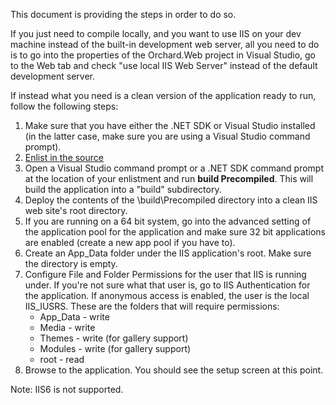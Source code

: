 This document is providing the steps in order to do so.

If you just need to compile locally, and you want to use IIS on your dev machine instead of the built-in development web server, all you need to do is to go into the properties of the Orchard.Web project in Visual Studio, go to the Web tab and check "use local IIS Web Server" instead of the default development server.

If instead what you need is a clean version of the application ready to run, follow the following steps:

1. Make sure that you have either the .NET SDK or Visual Studio installed
(in the latter case, make sure you are using a Visual Studio command prompt).
2. [Enlist in the source](http://docs.orchardproject.net/Documentation/Setting-up-a-source-enlistment)
3. Open a Visual Studio command prompt or a .NET SDK command prompt at the location of your enlistment and run **build Precompiled**. This will build the application into a "build" subdirectory.
4. Deploy the contents of the \build\Precompiled directory into a clean IIS web site's root directory.
5. If you are running on a 64 bit system, go into the advanced setting of the application pool for the application and make sure 32 bit applications are enabled (create a new app pool if you have to).
6. Create an App\_Data folder under the IIS application's root. Make sure the directory is empty.
7. Configure File and Folder Permissions for the user that IIS is running under. If you're not sure what that user is, go to IIS Authentication for the application. If anonymous access is enabled, the user is the local IIS\_IUSRS. These are the folders that will require permissions:
	- App\_Data - write
	- Media - write
	- Themes - write (for gallery support)
	- Modules - write (for gallery support)
	- root - read
8. Browse to the application. You should see the setup screen at this point.

Note: IIS6 is not supported.
